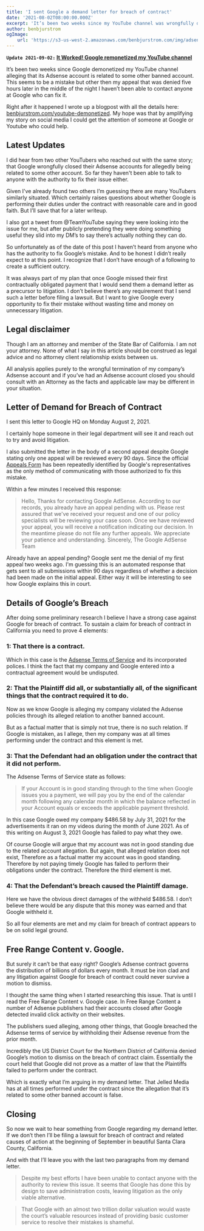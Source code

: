 ```yaml
---
title: 'I sent Google a demand letter for breach of contract'
date: '2021-08-02T08:00:00.000Z'
excerpt: 'It’s been two weeks since my YouTube channel was wrongfully demonetized. Despite my best efforts I haven’t been able to reach anyone who can fix Google’s mistake.'
author: benbjurstrom
ogImage:
    url: 'https://s3-us-west-2.amazonaws.com/benbjurstrom.com/img/adsense/2021-08-02-demand-letter.png'
---
```


<YouTube url="https://www.youtube.com/embed/jmCeNh8eKhk" />

**`Update 2021-09-02:` [It Worked! Google remonetized my YouTube channel](/youtube-remonetized)**

It’s been two weeks since Google demonetized my YouTube channel alleging that its Adsense account is related to some other banned account. This seems to be a mistake but other then my appeal that was denied five hours later in the middle of the night I haven’t been able to contact anyone at Google who can fix it. 

Right after it happened I wrote up a blogpost with all the details here: [benbjurstrom.com/youtube-demonetized](https://benbjurstrom.com/youtube-demonetized). My hope was that by amplifying my story on social media I could get the attention of someone at Google or Youtube who could help.

## Latest Updates
I did hear from two other YouTubers who reached out with the same story; that Google wrongfully closed their Adsense accounts for allegedly being related to some other account. So far they haven't been able to talk to anyone with the authority to fix their issue either.

Given I've already found two others I’m guessing there are many YouTubers similarly situated. Which certainly raises questions about whether Google is performing their duties under the contract with reasonable care and in good faith. But I’ll save that for a later writeup.

I also got a tweet from @TeamYouTube saying they were looking into the issue for me, but after publicly pretending they were doing something useful they slid into my DM’s to say there’s actually nothing they can do.

<Tweet tweetId="1418112582418722816"/>

So unfortunately as of the date of this post I haven’t heard from anyone who has the authority to fix Google’s mistake. And to be honest I didn’t really expect to at this point. I recognize that I don’t have enough of a following to create a sufficient outcry.

It was always part of my plan that once Google missed their first contractually obligated payment that I would send them a demand letter as a precursor to litigation. I don’t believe there’s any requirement that I send such a letter before filing a lawsuit. But I want to give Google every opportunity to fix their mistake without wasting time and money on unnecessary litigation.

## Legal disclaimer
Though I am an attorney and member of the State Bar of California. I am not your attorney. None of what I say in this article should be construed as legal advice and no attorney client relationship exists between us.

All analysis applies purely to the wrongful termination of my company’s Adsense account and if you’ve had an Adsense account closed you should consult with an Attorney as the facts and applicable law may be different in your situation.

## Letter of Demand for Breach of Contract

I sent this letter to Google HQ on Monday August 2, 2021.

<Pdf url="https://s3-us-west-2.amazonaws.com/benbjurstrom.com/img/adsense/2021-08-02-demand-letter.pdf" id="demandletter"/>

I certainly hope someone in their legal department will see it and reach out to try and avoid litigation. 

I also submitted the letter in the body of a second appeal despite Google stating only one appeal will be reviewed every 90 days. Since the official [Appeals Form](https://support.google.com/adsense/contact/policy_disabled_appeal) has been repeatedly identified by Google's representatives as the only method of communicating with those authorized to fix this mistake.

<ImageModal url="https://s3-us-west-2.amazonaws.com/benbjurstrom.com/img/adsense/2021-08-03-second-appeal.png" title="Second appeal"
subtitle="2021-08-03 11:46 AM PDT"/>

Within a few minutes I received this response:
> Hello, Thanks for contacting Google AdSense. According to our records, you already have an appeal pending with us. Please rest assured that we've received your request and one of our policy specialists will be reviewing your case soon. Once we have reviewed your appeal, you will receive a notification indicating our decision. In the meantime please do not file any further appeals. We appreciate your patience and understanding. Sincerely, The Google AdSense Team

<ImageModal url="https://s3-us-west-2.amazonaws.com/benbjurstrom.com/img/adsense/2021-08-03-second-appeal-response.png" title="Response to second appeal"
subtitle="2021-08-03 11:53 AM PDT"/>

Already have an appeal pending? Google sent me the denial of my first appeal two weeks ago. I'm guessing this is an automated response that gets sent to all submissions within 90 days regardless of whether a decision had been made on the initial appeal. Either way it will be interesting to see how Google explains this in court.

## Details of Google’s Breach
After doing some preliminary research I believe I have a strong case against Google for breach of contract. To sustain a claim for breach of contract in California you need to prove 4 elements:

### 1:  That there is a contract.

Which in this case is the [Adsense Terms of Service](https://www.google.com/adsense/new/localized-terms) and its incorporated polices. I think the fact that my company and Google entered into a contractual agreement would be undisputed.

### 2: That the Plaintiff did all, or substantially all, of the significant things that the contract required it to do.

Now as we know Google is alleging my company violated the Adsense policies through its alleged relation to another banned account.

But as a factual matter that is simply not true, there is no such relation.  If Google is mistaken, as I allege, then my company was at all times performing under the contract and this element is met.

### 3:  That the Defendant had an obligation under the contract that it did not perform.

The Adsense Terms of Service state as follows:

> If your Account is in good standing through to the time when Google issues you a payment, we will pay you by the end of the calendar month following any calendar month in which the balance reflected in your Account equals or exceeds the applicable payment threshold.

In this case Google owed my company $486.58 by July 31, 2021 for the advertisements it ran on my videos during the month of June 2021. As of this writing on August 3, 2021 Google has failed to pay what they owe.

Of course Google will argue that my account was not in good standing due to the related account allegation. But again, that alleged relation does not exist, Therefore as a factual matter my account was in good standing. Therefore by not paying timely Google has failed to perform their obligations under the contract. Therefore the third element is met.

### 4: That the Defendant’s breach caused the Plaintiff damage.

Here we have the obvious direct damages of the withheld $486.58. I don’t believe there would be any dispute that this money was earned and that Google withheld it.

So all four elements are met and my claim for breach of contract appears to be on solid legal ground.

##  Free Range Content v. Google.
But surely it can’t be that easy right? Google’s Adsense contract governs the distribution of billions of dollars every month. It must be iron clad and any litigation against Google for breach of contract could never survive a motion to dismiss.

I thought the same thing when I started researching this issue. That is until I read the Free Range Content v. Google case. In Free Range Content a number of Adsense publishers had their accounts closed after Google detected invalid click activity on their websites.

The publishers sued alleging, among other things, that Google breached the Adsense terms of service by withholding their Adsense revenue from the prior month.

<Pdf url="https://cases.justia.com/federal/district-courts/california/candce/5:2014cv02329/277540/116/0.pdf?ts=1463217446" id="motion"/>


Incredibly the US District Court for the Northern District of California denied Google’s motion to dismiss on the breach of contract claim. Essentially the court held that Google did not prove as a matter of law that the Plaintiffs failed to perform under the contract.

Which is exactly what I’m arguing in my demand letter. That Jelled Media has at all times performed under the contract since the allegation that it’s related to some other banned account is false.

## Closing
So now we wait to hear something from Google regarding my demand letter. If we don’t then I’ll be filing a lawsuit for breach of contract and related causes of action at the beginning of September in beautiful Santa Clara County, California.

And with that I’ll leave you with the last two paragraphs from my demand letter.

> Despite my best efforts I have been unable to contact anyone with the authority to review this issue. It seems that Google has done this by design to save administration costs, leaving litigation as the only viable alternative.

> That Google with an almost two trillion dollar valuation would waste the court’s valuable resources instead of providing basic customer service to resolve their mistakes is shameful.
